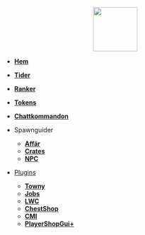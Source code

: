 <!-- docs/_sidebar.md -->

<a href="https://ekstammen.nu/">
<p align="center">
<img width="100" height="100" src="https://ekstammen.nu/img/serverlogo.png">  
</p>
</a>

- [**Hem**](/)

- [**Tider**](tider.md)

- [**Ranker**](ranker.md)

- [**Tokens**](tokens.md)

- [**Chattkommandon**](chattkommandon.md)

- Spawnguider
  
  - [**Affär**](affär.md)
  - [**Crates**](crates.md)
  - [**NPC**](npc.md)

- [Plugins](plugins/README.md)
  
  - [**Towny**](towny.md)
  - [**Jobs**](jobs.md)
  - [**LWC**](lwc.md)
  - [**ChestShop**](chestshop.md)
  - [**CMI**](cmi.md)
  - [**PlayerShopGui+**](playershopgui.md)
